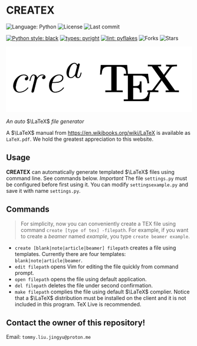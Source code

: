 # CREATEX

![Language: Python](https://img.shields.io/github/languages/top/bbwanjia/createx)
![License](https://img.shields.io/github/license/bbwanjia/createx)
![Last commit](https://img.shields.io/github/last-commit/bbwanjia/createx)

[<img src="https://img.shields.io/badge/python%20style-black-000000.svg" alt="Python style: black">](https://github.com/psf/black)
[<img src="https://img.shields.io/badge/types-pyright-00cca7.svg" alt="types: pyright">](https://github.com/PyCQA/pyflakes)
[<img src="https://img.shields.io/badge/lint-pyflakes-ff69b4.svg" alt="lint: pyflakes">](https://github.com/PyCQA/pyflakes)
![Forks](https://img.shields.io/github/forks/bbwanjia/createx)
![Stars](https://img.shields.io/github/stars/bbwanjia/createx)

![](./assets/banner.png)

*An auto* $\LaTeX$ *file generator*

A $\LaTeX$ manual from https://en.wikibooks.org/wiki/LaTeX is available
as `LaTeX.pdf`. We hold the greatest appreciation to this website.

## Usage

**CREATEX** can automatically generate templated $\LaTeX$ files using command line. See commands below.
*Important* The file `settings.py` must be configured before first using it.
You can modify `settingsexample.py` and save it with name `settings.py`.

## Commands

> For simplicity, now you can conveniently create a TEX file using 
> command `create [type of tex] -filepath`. For example, if you want to 
> create a *beamer* named *example*, you type `create beamer example`.

- `create [blank|note|article|beamer] filepath` creates a file using templates. Currently there are  four templates: `blank|note|article|beamer`.
- `edit filepath` opens Vim for editing the file quickly from command prompt.
- `open filepath` opens the file using default application.
- `del filepath` deletes the file under second confirmation.
- `make filepath` complies the file using default $\LaTeX$ complier. Notice that a $\LaTeX$ distribution must be installed on the client and it is not included in this program. TeX Live is recommended.

## Contact the owner of this repository!

Email: `tommy.liu.jingyu@proton.me`

